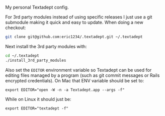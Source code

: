 My personal Textadept config.

For 3rd party modules instead of using specific releases I just use a git
submodule making it quick and easy to update. When doing a new checkout:

```sh
git clone git@github.com:eric1234/.textadept.git ~/.textadept
```

Next install the 3rd party modules with:

```sh
cd ~/.textadept
./install_3rd_party_modules
```

Also set the `EDITOR` environment variable so Textadept can be used for editing
files managed by a program (such as git commit messages or Rails encrypted
credentials). On Mac that ENV variable should be set to:

    export EDITOR="open -W -n -a Textadept.app --args -f"

While on Linux it should just be:

    export EDITOR="textadept -f"
